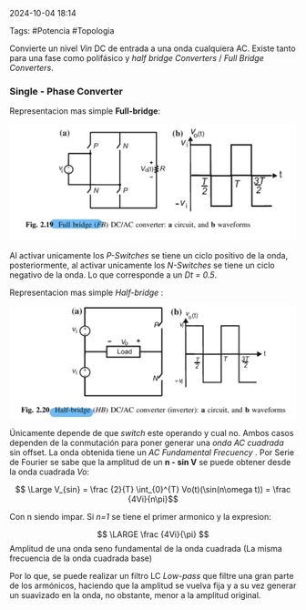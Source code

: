 2024-10-04 18:14

Tags:  #Potencia #Topologia 

Convierte un nivel _Vin_ DC de entrada a una onda cualquiera AC. Existe tanto para una fase como polifásico y _half bridge Converters_ / _Full Bridge Converters_.
### Single - Phase Converter 

Representacion mas simple **Full-bridge**:

![Full bridge Inverter Simplest form](Imagenes/FullInverter1.jpeg)

Al activar unicamente los _P-Switches_ se tiene un ciclo positivo de la onda, posteriormente, al activar unicamente los _N-Switches_ se tiene un ciclo negativo de la onda.  Lo que corresponde a un _Dt = 0.5_.

Representacion mas simple _Half-bridge_ :

![Half-inverter simplest form](Imagenes/Halfinverter1.jpeg)


Únicamente depende de que _switch_ este operando y cual no. Ambos casos dependen de la conmutación para poner generar una _onda AC cuadrada_ sin offset. La onda obtenida tiene un _AC Fundamental Frecuency_ . Por Serie de Fourier se sabe que la amplitud de un **n - sin V** se puede obtener desde la onda cuadrada _Vo_:

$$ \Large V_{sin} = \frac {2}{T} \int_{0}^{T} Vo(t)(\sin(n\omega t)) = \frac {4Vi}{n\pi}$$

Con n siendo impar. Si _n=1_ se tiene el primer armonico y la expresion:

$$ \LARGE \frac {4Vi}{\pi} $$
Amplitud de una onda seno fundamental de la onda cuadrada (La misma frecuencia de la onda cuadrada base) 

Por lo que, se puede realizar un filtro LC _Low-pass_ que filtre una gran parte de los armónicos, haciendo que la amplitud se vuelva fija y a su vez generar un suavizado en la onda, no obstante, menor a la amplitud original.
